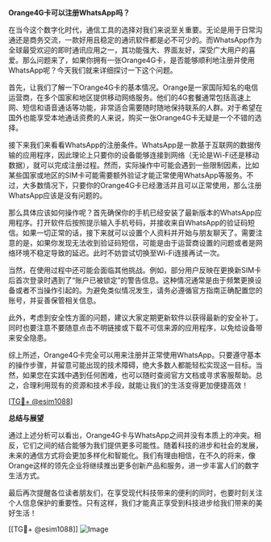**Orange4G卡可以注册WhatsApp吗？**

在当今这个数字化时代，通信工具的选择对我们来说至关重要。无论是用于日常沟通还是商务交流，一款好用且稳定的通讯软件都是必不可少的。而WhatsApp作为全球最受欢迎的即时通讯应用之一，其功能强大、界面友好，深受广大用户的喜爱。那么问题来了，如果你拥有一张Orange4G卡，是否能够顺利地注册并使用WhatsApp呢？今天我们就来详细探讨一下这个问题。

首先，让我们了解一下Orange4G卡的基本情况。Orange是一家国际知名的电信运营商，在多个国家和地区提供移动网络服务。他们的4G套餐通常包括高速上网、短信和语音通话等功能，非常适合需要随时随地保持联系的人群。对于希望在国外也能享受本地通话资费的人来说，购买一张Orange4G卡无疑是一个不错的选择。

接下来我们来看看WhatsApp的注册条件。WhatsApp是一款基于互联网的数据传输的应用程序，因此理论上只要你的设备能够连接到网络（无论是Wi-Fi还是移动数据），就可以完成注册过程。然而，实际操作中可能会遇到一些限制因素，比如某些国家或地区的SIM卡可能需要额外验证才能正常使用WhatsApp等服务。不过，大多数情况下，只要你的Orange4G卡已经激活并且可以正常使用，那么注册WhatsApp应该是没有问题的。

那么具体应该如何操作呢？首先确保你的手机已经安装了最新版本的WhatsApp应用程序。打开软件后按照提示输入手机号码，并接收来自WhatsApp的验证码短信。如果一切正常的话，接下来就可以设置个人资料并开始与朋友聊天了。需要注意的是，如果你发现无法收到验证码短信，可能是由于运营商设置的问题或者是网络环境不稳定导致的延迟。此时不妨尝试切换至Wi-Fi连接再试一次。

当然，在使用过程中还可能会面临其他挑战。例如，部分用户反映在更换新SIM卡后首次登录时遇到了“账户已被锁定”的警告信息。这种情况通常是由于频繁更换设备或者不当操作引起的。为避免类似情况发生，请务必遵循官方指南正确配置您的账号，并妥善保管相关信息。

此外，考虑到安全性方面的问题，建议大家定期更新软件以获得最新的安全补丁。同时也要注意不要随意点击不明链接或下载不可信来源的应用程序，以免给设备带来安全隐患。

综上所述，Orange4G卡完全可以用来注册并正常使用WhatsApp。只要遵守基本的操作步骤，并留意可能出现的技术障碍，绝大多数人都能轻松实现这一目标。当然，如果您在实践中遇到任何困难，也可以随时查阅官方文档或寻求客服帮助。总之，合理利用现有的资源和技术手段，就能让我们的生活变得更加便捷高效！

[[TG💪+ @esim1088](https://t.me/s/esim1088)]

**总结与展望**

通过上述分析可以看出，Orange4G卡与WhatsApp之间并没有本质上的冲突。相反，它们之间的结合能够为我们提供更多可能性。随着科技的进步和社会的发展，未来的通信方式将会更加多样化和智能化。我们有理由相信，在不久的将来，像Orange这样的领先企业将继续推出更多创新产品和服务，进一步丰富人们的数字生活方式。

最后再次提醒各位读者朋友们，在享受现代科技带来的便利的同时，也要时刻关注个人信息保护的重要性。只有这样，我们才能真正享受到科技进步给我们带来的美好生活！

[[TG💪+ @esim1088]] 
![Image](https://i.postimg.cc/4NQfJmqS/Snipaste-2025-05-13-00-14-12.png)